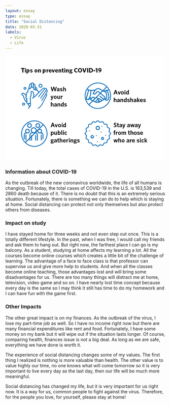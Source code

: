 ```yaml
---
layout: essay
type: essay
title: "Social Distancing"
date: 2020-03-31
labels:
  - Virus
  - Life
---
```


<img class="ui medium left floated image" src="../images/COVID.png" alt="covid">

<h3>Information about COVID-19</h3>

As the outbreak of the new coronavirus worldwide, the life of all humans is changing. Till today, the total cases of COVID-19 in the U.S. is 163,539 and 2860 death because of it. There is no doubt that this is an extremely serious situation. Fortunately, there is something we can do to help which is staying at home. Social distancing can protect not only themselves but also protect others from diseases. 

<h3>Impact on study</h3>

I have stayed home for three weeks and not even step out once. This is a totally different lifestyle. In the past, when I was free, I would call my friends and ask them to hang out. But right now, the farthest place I can go is my balcony. As a student, studying at home affects my learning a lot. All the courses become online courses which creates a little bit of the challenge of learning. The advantage of a face to face class is that professor can supervise us and give more help to students. And when all the classes become online teaching, those advantages lost and will bring some disadvantages for us. There are too many things will distract me at home, television, video game and so on. I have nearly lost time concept because every day is the same so I may think it still has time to do my homework and I can have fun with the game first.

<h3>Other Impacts</h3>

The other great impact is on my finances. As the outbreak of the virus, I lose my part-time job as well. So I have no income right now but there are many financial expenditures like rent and food. Fortunately, I have some money on my bank but it will wipe out if the situation lasts longer. Of course, comparing health, finances issue is not a big deal. As long as we are safe, everything we have done is worth it.

The experience of social distancing changes some of my values. The first thing I realized is nothing is more valuable than health. The other value is to value highly our time, no one knows what will come tomorrow so it is very important to live every day as the last day, then our life will be much more meaningful. 

Social distancing has changed my life, but it is very important for us right now. It is a way for us, common people to fight against the virus. Therefore, for the people you love, for yourself, please stay at home!
